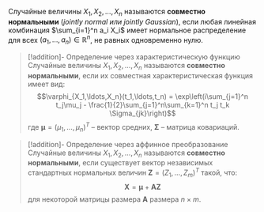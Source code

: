 
Случайные величины $X_1, X_2, \ldots, X_n$ называются **совместно нормальными** (*jointly normal или jointly Gaussian*), если любая линейная комбинация $\sum_{i=1}^n a_i X_i$ имеет нормальное распределение для всех $(a_1,\ldots,a_n) \in \mathbb{R}^n$, не равных одновременно нулю.

> [!addition]- Определение через характеристическую функцию
> Случайные величины $X_1, X_2, \ldots, X_n$ называются **совместно нормальными**, если их совместная характеристическая функция имеет вид: $$\varphi_{X_1,\ldots,X_n}(t_1,\ldots,t_n) = \exp\left(i\sum_{j=1}^n t_j\mu_j - \frac{1}{2}\sum_{j=1}^n\sum_{k=1}^n t_j t_k \Sigma_{jk}\right)$$ где $\boldsymbol{\mu} = (\mu_1,\ldots,\mu_n)^T$ – вектор средних, $\boldsymbol{\Sigma}$ – матрица ковариаций.

>[!addition]- Определение через аффинное преобразование 
> Случайные величины $X_1, X_2, \ldots, X_n$ называются **совместно нормальными**, если существует вектор независимых стандартных нормальных величин $\mathbf{Z} = (Z_1,\ldots,Z_m)^T$ такой, что: 
> $$
> \mathbf{X} = \boldsymbol{\mu} + \mathbf{A}\mathbf{Z}
> $$
> для некоторой матрицы  размера $\mathbf{A}$ размера $n \times m$.
